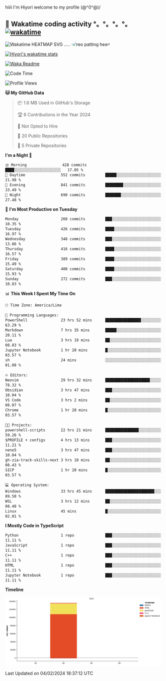 hiiii I'm Hiyori welcome to my profile \(@^0^@)/

## 🦄 Wakatime coding activity °。°。°。°。[![wakatime](https://wakatime.com/badge/user/49dba2c5-26e1-43a7-9d07-e0f8613d1227.svg)](https://wakatime.com/@49dba2c5-26e1-43a7-9d07-e0f8613d1227) 
<img src="https://wakatime.com/share/@ziajoriii7/ef87015d-57e0-4afb-bb56-1a99a24ea312.svg" width="600" alt="Wakatime HEATMAP SVG"/> ..... <img src="https://i.postimg.cc/RFM2CQFY/reo-patting.webp" alt="reo patting head" width="200" style="border-radius: 50%;">

 [![Hiyori's wakatime stats](https://github-readme-stats.vercel.app/api/wakatime?username=ziajoriii7&theme=buefy&range=last_year&is_including_today=true&layout=compact&hide=markdown)](https://github.com/anuraghazra/github-readme-stats)
 

[![Waka Readme](https://github.com/hiyorijl/hiyorijl/actions/workflows/Waka%20Readme.yml/badge.svg)](https://github.com/hiyorijl/hiyorijl/actions/workflows/Waka%20Readme.yml)

<!--START_SECTION:waka-->
![Code Time](http://img.shields.io/badge/Code%20Time-606%20hrs%208%20mins-blue)

![Profile Views](http://img.shields.io/badge/Profile%20Views-1-blue)

**🐱 My GitHub Data** 

> 📦 1.6 MB Used in GitHub's Storage 
 > 
> 🏆 6 Contributions in the Year 2024
 > 
> 🚫 Not Opted to Hire
 > 
> 📜 20 Public Repositories 
 > 
> 🔑 5 Private Repositories 
 > 
**I'm a Night 🦉** 

```text
🌞 Morning                428 commits         ████░░░░░░░░░░░░░░░░░░░░░   17.05 % 
🌆 Daytime                552 commits         █████░░░░░░░░░░░░░░░░░░░░   21.98 % 
🌃 Evening                841 commits         ████████░░░░░░░░░░░░░░░░░   33.49 % 
🌙 Night                  690 commits         ███████░░░░░░░░░░░░░░░░░░   27.48 % 
```
📅 **I'm Most Productive on Tuesday** 

```text
Monday                   260 commits         ███░░░░░░░░░░░░░░░░░░░░░░   10.35 % 
Tuesday                  426 commits         ████░░░░░░░░░░░░░░░░░░░░░   16.97 % 
Wednesday                348 commits         ███░░░░░░░░░░░░░░░░░░░░░░   13.86 % 
Thursday                 416 commits         ████░░░░░░░░░░░░░░░░░░░░░   16.57 % 
Friday                   389 commits         ████░░░░░░░░░░░░░░░░░░░░░   15.49 % 
Saturday                 400 commits         ████░░░░░░░░░░░░░░░░░░░░░   15.93 % 
Sunday                   272 commits         ███░░░░░░░░░░░░░░░░░░░░░░   10.83 % 
```


📊 **This Week I Spent My Time On** 

```text
🕑︎ Time Zone: America/Lima

💬 Programming Languages: 
PowerShell               23 hrs 52 mins      ████████████████░░░░░░░░░   63.29 % 
Markdown                 7 hrs 35 mins       █████░░░░░░░░░░░░░░░░░░░░   20.11 % 
Lua                      3 hrs 19 mins       ██░░░░░░░░░░░░░░░░░░░░░░░   08.83 % 
Jupyter Notebook         1 hr 20 mins        █░░░░░░░░░░░░░░░░░░░░░░░░   03.57 % 
sh                       24 mins             ░░░░░░░░░░░░░░░░░░░░░░░░░   01.08 % 

🔥 Editors: 
Neovim                   29 hrs 32 mins      ████████████████████░░░░░   78.32 % 
Obsidian                 3 hrs 47 mins       ███░░░░░░░░░░░░░░░░░░░░░░   10.04 % 
VS Code                  3 hrs 2 mins        ██░░░░░░░░░░░░░░░░░░░░░░░   08.07 % 
Chrome                   1 hr 20 mins        █░░░░░░░░░░░░░░░░░░░░░░░░   03.57 % 

🐱‍💻 Projects: 
powershell-scripts       22 hrs 21 mins      ███████████████░░░░░░░░░░   59.26 % 
$PROFILE + configs       4 hrs 13 mins       ███░░░░░░░░░░░░░░░░░░░░░░   11.21 % 
nene5                    3 hrs 47 mins       ███░░░░░░░░░░░░░░░░░░░░░░   10.04 % 
gh-zia-track-skills-next 3 hrs 10 mins       ██░░░░░░░░░░░░░░░░░░░░░░░   08.43 % 
SICP                     1 hr 20 mins        █░░░░░░░░░░░░░░░░░░░░░░░░   03.57 % 

💻 Operating System: 
Windows                  33 hrs 45 mins      ██████████████████████░░░   89.50 % 
WSL                      3 hrs 12 mins       ██░░░░░░░░░░░░░░░░░░░░░░░   08.48 % 
Linux                    45 mins             █░░░░░░░░░░░░░░░░░░░░░░░░   02.01 % 
```

**I Mostly Code in TypeScript** 

```text
Python                   1 repo              ███░░░░░░░░░░░░░░░░░░░░░░   11.11 % 
JavaScript               1 repo              ███░░░░░░░░░░░░░░░░░░░░░░   11.11 % 
C++                      1 repo              ███░░░░░░░░░░░░░░░░░░░░░░   11.11 % 
HTML                     1 repo              ███░░░░░░░░░░░░░░░░░░░░░░   11.11 % 
Jupyter Notebook         1 repo              ███░░░░░░░░░░░░░░░░░░░░░░   11.11 % 
```



**Timeline**

![Lines of Code chart](https://raw.githubusercontent.com/hiyorijl/hiyorijl/main/assets/bar_graph.png)


 Last Updated on 04/02/2024 18:37:12 UTC
<!--END_SECTION:waka-->
